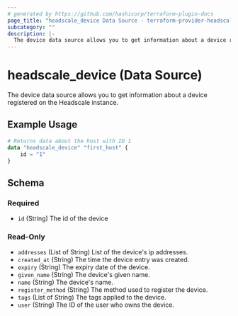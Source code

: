 ```yaml
---
# generated by https://github.com/hashicorp/terraform-plugin-docs
page_title: "headscale_device Data Source - terraform-provider-headscale"
subcategory: ""
description: |-
  The device data source allows you to get information about a device registered on the Headscale instance.
---
```


# headscale_device (Data Source)

The device data source allows you to get information about a device registered on the Headscale instance.

## Example Usage

```terraform
# Returns data about the host with ID 1
data "headscale_device" "first_host" {
    id = "1"
}
```

<!-- schema generated by tfplugindocs -->
## Schema

### Required

- `id` (String) The id of the device

### Read-Only

- `addresses` (List of String) List of the device's ip addresses.
- `created_at` (String) The time the device entry was created.
- `expiry` (String) The expiry date of the device.
- `given_name` (String) The device's given name.
- `name` (String) The device's name.
- `register_method` (String) The method used to register the device.
- `tags` (List of String) The tags applied to the device.
- `user` (String) The ID of the user who owns the device.


